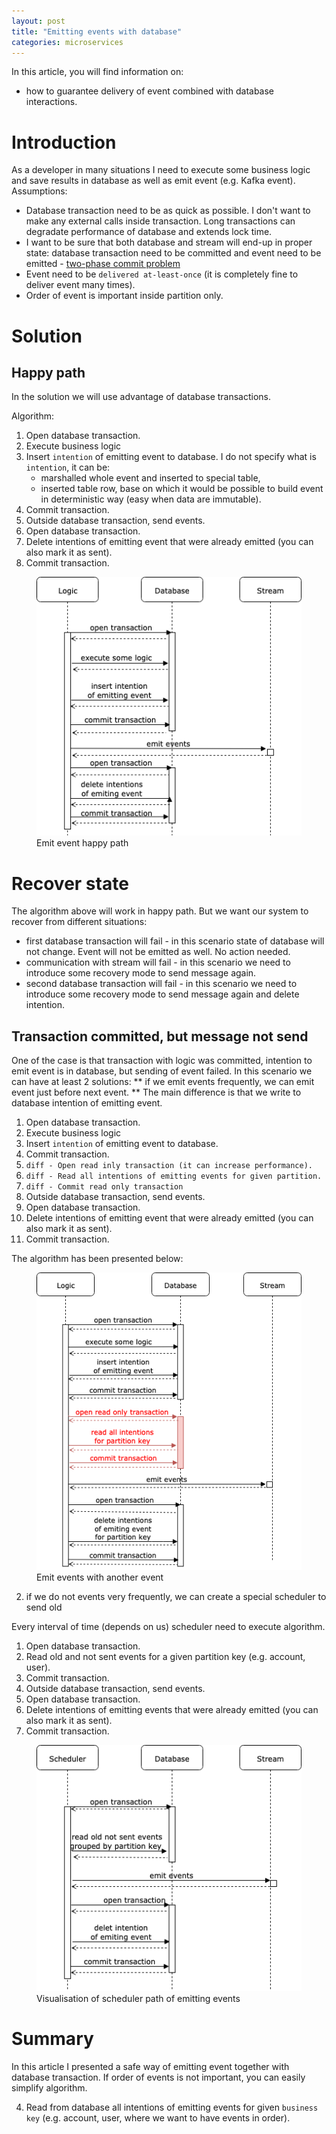 ```yaml
---
layout: post
title: "Emitting events with database"
categories: microservices
---
```


In this article, you will find information on:
* how to guarantee delivery of event combined with database interactions. 

# Introduction
As a developer in many situations I need to execute some business logic and save results in database as well as emit event (e.g. Kafka event).
Assumptions:
* Database transaction need to be as quick as possible. I don't want to make any external calls inside transaction. Long transactions can degradate performance of database and extends lock time.
* I want to be sure that both database and stream will end-up in proper state: database transaction need to be committed and event need to be emitted - [two-phase commit problem](https://en.wikipedia.org/wiki/Two-phase_commit_protocol)
* Event need to be `delivered at-least-once` (it is completely fine to deliver event many times).
* Order of event is important inside partition only.

# Solution
## Happy path
In the solution we will use advantage of database transactions.

Algorithm:
1. Open database transaction.
2. Execute business logic 
3. Insert `intention` of emitting event to database. I do not specify what is `intention`, it can be: 
    * marshalled whole event and inserted to special table, 
    * inserted table row, base on which it would be possible to build event in deterministic way (easy when data are immutable).
5. Commit transaction.
6. Outside database transaction, send events.
7. Open database transaction.
8. Delete intentions of emitting event that were already emitted (you can also mark it as sent).
9. Commit transaction.

<figure>
  <img src="/assets/2019-12-01-emitting-events-with-db/happy_path.png" alt="Emit events happy path"> 
  <figcaption>Emit event happy path</figcaption>
</figure>

# Recover state
The algorithm above will work in happy path. But we want our system to recover from different situations:
* first database transaction will fail - in this scenario state of database will not change. Event will not be emitted as well. No action needed. 
* communication with stream will fail - in this scenario we need to introduce some recovery mode to send message again.
* second database transaction will fail - in this scenario we need to introduce some recovery mode to send message again and delete intention. 


## Transaction committed, but message not send 
One of the case is that transaction with logic was committed, intention to emit event is in database, but sending of event failed. 
In this scenario we can have at least 2 solutions: 
** if we emit events frequently, we can emit event just before next event. **
The main difference is that we write to database intention of emitting event. 

1. Open database transaction.
2. Execute business logic 
3. Insert `intention` of emitting event to database. 
4. Commit transaction.
5. ```diff - Open read inly transaction (it can increase performance).```
6. ```diff - Read all intentions of emitting events for given partition.```
7. ```diff - Commit read only transaction```
8. Outside database transaction, send events.
9. Open database transaction.
10. Delete intentions of emitting event that were already emitted (you can also mark it as sent).
11. Commit transaction.

The algorithm has been presented below:
<figure>
  <img src="/assets/2019-12-01-emitting-events-with-db/recover_by_sending_events.png" alt="Emit events with another event"> 
  <figcaption>Emit events with another event</figcaption>
</figure>


2. if we do not events very frequently, we can create a special scheduler to send old 

Every interval of time (depends on us) scheduler need to execute algorithm.
1. Open database transaction.
2. Read old and not sent events for a given partition key (e.g. account, user).
3. Commit transaction.
4. Outside database transaction, send events.
5. Open database transaction.
6. Delete intentions of emitting events that were already emitted (you can also mark it as sent).
7. Commit transaction.

<figure>
  <img src="/assets/2019-12-01-emitting-events-with-db/emit_part2.png" alt="Emit events - scheduler"> 
  <figcaption>Visualisation of scheduler path of emitting events</figcaption>
</figure>

# Summary
In this article I presented a safe way of emitting event together with database transaction.
If order of events is not important, you can easily simplify algorithm. 


4. Read from database all intentions of emitting events for given `business key` (e.g. account, user, where we want to have events in order).